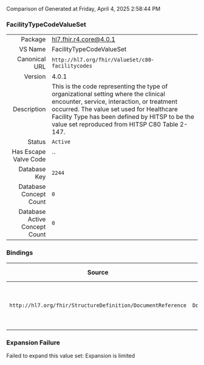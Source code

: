 Comparison of 
Generated at Friday, April 4, 2025 2:58:44 PM

### FacilityTypeCodeValueSet

|      |     |
| ---: | --- |
| Package | hl7.fhir.r4.core@4.0.1 |
| VS Name | FacilityTypeCodeValueSet |
| Canonical URL | `http://hl7.org/fhir/ValueSet/c80-facilitycodes` |
| Version | 4.0.1 |
| Description | This is the code representing the type of organizational setting where the clinical encounter, service, interaction, or treatment occurred. The value set used for Healthcare Facility Type has been defined by HITSP to be the value set reproduced from HITSP C80 Table 2-147. |
| Status | `Active` |
| Has Escape Valve Code | `` |
| Database Key | `2244` |
| Database Concept Count | `0` |
| Database Active Concept Count | `0` |
### Bindings

| Source | Element | Binding | Strength | Element Short |
| ------ | ------- | ------- | -------- | ------------- |
| `http://hl7.org/fhir/StructureDefinition/DocumentReference` | `DocumentReference.context.facilityType` | `http://hl7.org/fhir/ValueSet/c80-facilitycodes` | `Example` | Kind of facility where patient was seen |

### Expansion Failure

Failed to expand this value set: Expansion is limited
